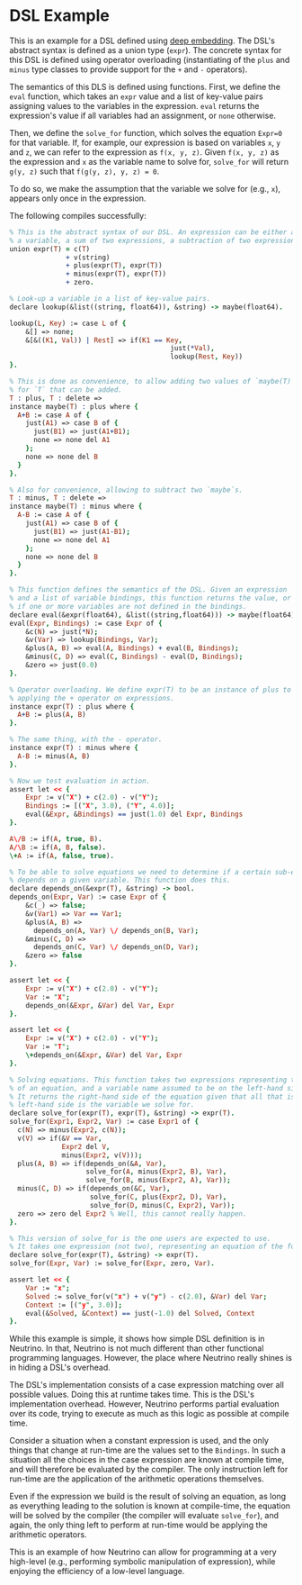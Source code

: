 # DSL Example

This is an example for a DSL defined using [deep embedding](https://alessandrovermeulen.me/2013/07/13/the-difference-between-shallow-and-deep-embedding/). The DSL's abstract syntax is defined as a union type (`expr`). The concrete syntax for this DSL is defined using operator overloading (instantiating of the `plus` and `minus` type classes to provide support for the `+` and `-` operators).

The semantics of this DLS is defined using functions. First, we define the `eval` function, which takes an `expr` value and a list of key-value pairs assigning values to the variables in the expression. `eval` returns the expression's value if all variables had an assignment, or `none` otherwise.

Then, we define the `solve_for` function, which solves the equation `Expr=0` for that variable. If, for example, our expression is based on variables `x`, `y` and `z`, we can refer to the expression as `f(x, y, z)`. Given `f(x, y, z)` as the expression and `x` as the variable name to solve for, `solve_for` will return `g(y, z)` such that `f(g(y, z), y, z) = 0`.

To do so, we make the assumption that the variable we solve for (e.g., `x`), appears only once in the expression.

The following compiles successfully:

```prolog
% This is the abstract syntax of our DSL. An expression can be either a constant,
% a variable, a sum of two expressions, a subtraction of two expressions or zero.
union expr(T) = c(T)
              + v(string)
              + plus(expr(T), expr(T))
              + minus(expr(T), expr(T))
              + zero.

% Look-up a variable in a list of key-value pairs.
declare lookup(&list((string, float64)), &string) -> maybe(float64).

lookup(L, Key) := case L of {
    &[] => none;
    &[&((K1, Val)) | Rest] => if(K1 == Key,
                        				just(*Val),
                        				lookup(Rest, Key))
}.

% This is done as convenience, to allow adding two values of `maybe(T)`,
% for `T` that can be added.
T : plus, T : delete =>
instance maybe(T) : plus where {
  A+B := case A of {
    just(A1) => case B of {
      just(B1) => just(A1+B1);
      none => none del A1
    };
    none => none del B
  }
}.

% Also for convenience, allowing to subtract two `maybe`s.
T : minus, T : delete =>
instance maybe(T) : minus where {
  A-B := case A of {
    just(A1) => case B of {
      just(B1) => just(A1-B1);
      none => none del A1
    };
    none => none del B
  }
}.

% This function defines the semantics of the DSL. Given an expression
% and a list of variable bindings, this function returns the value, or none
% if one or more variables are not defined in the bindings.
declare eval(&expr(float64), &list((string,float64))) -> maybe(float64).
eval(Expr, Bindings) := case Expr of {
    &c(N) => just(*N);
    &v(Var) => lookup(Bindings, Var);
    &plus(A, B) => eval(A, Bindings) + eval(B, Bindings);
    &minus(C, D) => eval(C, Bindings) - eval(D, Bindings);
    &zero => just(0.0)
}.

% Operator overloading. We define expr(T) to be an instance of plus to allow
% applying the + operator on expressions.
instance expr(T) : plus where {
  A+B := plus(A, B)			   
}.

% The same thing, with the - operator.
instance expr(T) : minus where {
  A-B := minus(A, B)			   
}.

% Now we test evaluation in action.
assert let << {
    Expr := v("X") + c(2.0) - v("Y");
    Bindings := [("X", 3.0), ("Y", 4.0)];
    eval(&Expr, &Bindings) == just(1.0) del Expr, Bindings
}.

A\/B := if(A, true, B).
A/\B := if(A, B, false).
\+A := if(A, false, true).

% To be able to solve equations we need to determine if a certain sub-expression
% depends on a given variable. This function does this.
declare depends_on(&expr(T), &string) -> bool.
depends_on(Expr, Var) := case Expr of {
    &c(_) => false;
    &v(Var1) => Var == Var1;
    &plus(A, B) => 
      depends_on(A, Var) \/ depends_on(B, Var);
    &minus(C, D) => 
      depends_on(C, Var) \/ depends_on(D, Var);
    &zero => false
}.

assert let << {
    Expr := v("X") + c(2.0) - v("Y");
    Var := "X";
    depends_on(&Expr, &Var) del Var, Expr
}.

assert let << {
    Expr := v("X") + c(2.0) - v("Y");
    Var := "T";
    \+depends_on(&Expr, &Var) del Var, Expr
}.

% Solving equations. This function takes two expressions representing the two sides
% of an equation, and a variable name assumed to be on the left-hand side (Expr1).
% It returns the right-hand side of the equation given that all that is left on the
% left-hand side is the variable we solve for.
declare solve_for(expr(T), expr(T), &string) -> expr(T).
solve_for(Expr1, Expr2, Var) := case Expr1 of {
  c(N) => minus(Expr2, c(N));
  v(V) => if(&V == Var,
             Expr2 del V,
             minus(Expr2, v(V)));
  plus(A, B) => if(depends_on(&A, Var),
                   solve_for(A, minus(Expr2, B), Var),
                   solve_for(B, minus(Expr2, A), Var));
  minus(C, D) => if(depends_on(&C, Var),
                    solve_for(C, plus(Expr2, D), Var),
                    solve_for(D, minus(C, Expr2), Var));
  zero => zero del Expr2 % Well, this cannot really happen.
}.

% This version of solve_for is the one users are expected to use.
% It takes one expression (not two), representing an equation of the form Expr = 0.
declare solve_for(expr(T), &string) -> expr(T).
solve_for(Expr, Var) := solve_for(Expr, zero, Var).

assert let << {
    Var := "x";
    Solved := solve_for(v("x") + v("y") - c(2.0), &Var) del Var;
    Context := [("y", 3.0)];
    eval(&Solved, &Context) == just(-1.0) del Solved, Context
}.
```

While this example is simple, it shows how simple DSL definition is in Neutrino. In that, Neutrino is not much different than other functional programming languages. However, the place where Neutrino really shines is in hiding a DSL's overhead.

The DSL's implementation consists of a case expression matching over all possible values. Doing this at runtime takes time. This is the DSL's implementation overhead. However, Neutrino performs partial evaluation over its code, trying to execute as much as this logic as possible at compile time.

Consider a situation when a constant expression is used, and the only things that change at run-time are the values set to the `Bindings`. In such a situation all the choices in the case expression are known at compile time, and will therefore be evaluated by the compiler. The only instruction left for run-time are the application of the arithmetic operations themselves.

Even if the expression we build is the result of solving an equation, as long as everything leading to the solution is known at compile-time, the equation will be solved by the compiler (the compiler will evaluate `solve_for`), and again, the only thing left to perform at run-time would be applying the arithmetic operators.

This is an example of how Neutrino can allow for programming at a very high-level (e.g., performing symbolic manipulation of expression), while enjoying the efficiency of a low-level language.
